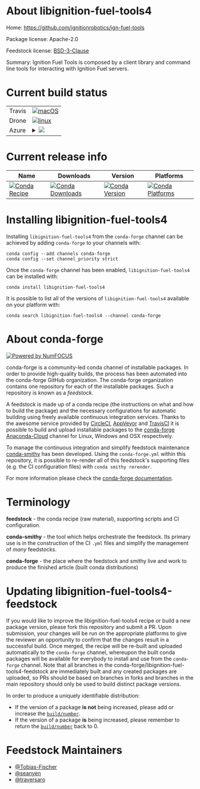 About libignition-fuel-tools4
=============================

Home: https://github.com/ignitionrobotics/ign-fuel-tools

Package license: Apache-2.0

Feedstock license: [BSD-3-Clause](https://github.com/conda-forge/libignition-fuel-tools-feedstock/blob/master/LICENSE.txt)

Summary: Ignition Fuel Tools is composed by a client library and command line tools for interacting with Ignition Fuel servers.

Current build status
====================


<table><tr>
    <td>Travis</td>
    <td>
      <a href="https://travis-ci.com/conda-forge/libignition-fuel-tools-feedstock">
        <img alt="macOS" src="https://img.shields.io/travis/com/conda-forge/libignition-fuel-tools-feedstock/master.svg?label=macOS">
      </a>
    </td>
  </tr><tr>
    <td>Drone</td>
    <td>
      <a href="https://cloud.drone.io/conda-forge/libignition-fuel-tools-feedstock">
        <img alt="linux" src="https://img.shields.io/drone/build/conda-forge/libignition-fuel-tools-feedstock/master.svg?label=Linux">
      </a>
    </td>
  </tr>
    
  <tr>
    <td>Azure</td>
    <td>
      <details>
        <summary>
          <a href="https://dev.azure.com/conda-forge/feedstock-builds/_build/latest?definitionId=8862&branchName=master">
            <img src="https://dev.azure.com/conda-forge/feedstock-builds/_apis/build/status/libignition-fuel-tools-feedstock?branchName=master">
          </a>
        </summary>
        <table>
          <thead><tr><th>Variant</th><th>Status</th></tr></thead>
          <tbody><tr>
              <td>linux_64</td>
              <td>
                <a href="https://dev.azure.com/conda-forge/feedstock-builds/_build/latest?definitionId=8862&branchName=master">
                  <img src="https://dev.azure.com/conda-forge/feedstock-builds/_apis/build/status/libignition-fuel-tools-feedstock?branchName=master&jobName=linux&configuration=linux_64_" alt="variant">
                </a>
              </td>
            </tr><tr>
              <td>linux_aarch64</td>
              <td>
                <a href="https://dev.azure.com/conda-forge/feedstock-builds/_build/latest?definitionId=8862&branchName=master">
                  <img src="https://dev.azure.com/conda-forge/feedstock-builds/_apis/build/status/libignition-fuel-tools-feedstock?branchName=master&jobName=linux&configuration=linux_aarch64_" alt="variant">
                </a>
              </td>
            </tr><tr>
              <td>linux_ppc64le</td>
              <td>
                <a href="https://dev.azure.com/conda-forge/feedstock-builds/_build/latest?definitionId=8862&branchName=master">
                  <img src="https://dev.azure.com/conda-forge/feedstock-builds/_apis/build/status/libignition-fuel-tools-feedstock?branchName=master&jobName=linux&configuration=linux_ppc64le_" alt="variant">
                </a>
              </td>
            </tr><tr>
              <td>osx_64</td>
              <td>
                <a href="https://dev.azure.com/conda-forge/feedstock-builds/_build/latest?definitionId=8862&branchName=master">
                  <img src="https://dev.azure.com/conda-forge/feedstock-builds/_apis/build/status/libignition-fuel-tools-feedstock?branchName=master&jobName=osx&configuration=osx_64_" alt="variant">
                </a>
              </td>
            </tr><tr>
              <td>win_64</td>
              <td>
                <a href="https://dev.azure.com/conda-forge/feedstock-builds/_build/latest?definitionId=8862&branchName=master">
                  <img src="https://dev.azure.com/conda-forge/feedstock-builds/_apis/build/status/libignition-fuel-tools-feedstock?branchName=master&jobName=win&configuration=win_64_" alt="variant">
                </a>
              </td>
            </tr>
          </tbody>
        </table>
      </details>
    </td>
  </tr>
</table>

Current release info
====================

| Name | Downloads | Version | Platforms |
| --- | --- | --- | --- |
| [![Conda Recipe](https://img.shields.io/badge/recipe-libignition--fuel--tools4-green.svg)](https://anaconda.org/conda-forge/libignition-fuel-tools4) | [![Conda Downloads](https://img.shields.io/conda/dn/conda-forge/libignition-fuel-tools4.svg)](https://anaconda.org/conda-forge/libignition-fuel-tools4) | [![Conda Version](https://img.shields.io/conda/vn/conda-forge/libignition-fuel-tools4.svg)](https://anaconda.org/conda-forge/libignition-fuel-tools4) | [![Conda Platforms](https://img.shields.io/conda/pn/conda-forge/libignition-fuel-tools4.svg)](https://anaconda.org/conda-forge/libignition-fuel-tools4) |

Installing libignition-fuel-tools4
==================================

Installing `libignition-fuel-tools4` from the `conda-forge` channel can be achieved by adding `conda-forge` to your channels with:

```
conda config --add channels conda-forge
conda config --set channel_priority strict
```

Once the `conda-forge` channel has been enabled, `libignition-fuel-tools4` can be installed with:

```
conda install libignition-fuel-tools4
```

It is possible to list all of the versions of `libignition-fuel-tools4` available on your platform with:

```
conda search libignition-fuel-tools4 --channel conda-forge
```


About conda-forge
=================

[![Powered by NumFOCUS](https://img.shields.io/badge/powered%20by-NumFOCUS-orange.svg?style=flat&colorA=E1523D&colorB=007D8A)](http://numfocus.org)

conda-forge is a community-led conda channel of installable packages.
In order to provide high-quality builds, the process has been automated into the
conda-forge GitHub organization. The conda-forge organization contains one repository
for each of the installable packages. Such a repository is known as a *feedstock*.

A feedstock is made up of a conda recipe (the instructions on what and how to build
the package) and the necessary configurations for automatic building using freely
available continuous integration services. Thanks to the awesome service provided by
[CircleCI](https://circleci.com/), [AppVeyor](https://www.appveyor.com/)
and [TravisCI](https://travis-ci.com/) it is possible to build and upload installable
packages to the [conda-forge](https://anaconda.org/conda-forge)
[Anaconda-Cloud](https://anaconda.org/) channel for Linux, Windows and OSX respectively.

To manage the continuous integration and simplify feedstock maintenance
[conda-smithy](https://github.com/conda-forge/conda-smithy) has been developed.
Using the ``conda-forge.yml`` within this repository, it is possible to re-render all of
this feedstock's supporting files (e.g. the CI configuration files) with ``conda smithy rerender``.

For more information please check the [conda-forge documentation](https://conda-forge.org/docs/).

Terminology
===========

**feedstock** - the conda recipe (raw material), supporting scripts and CI configuration.

**conda-smithy** - the tool which helps orchestrate the feedstock.
                   Its primary use is in the construction of the CI ``.yml`` files
                   and simplify the management of *many* feedstocks.

**conda-forge** - the place where the feedstock and smithy live and work to
                  produce the finished article (built conda distributions)


Updating libignition-fuel-tools4-feedstock
==========================================

If you would like to improve the libignition-fuel-tools4 recipe or build a new
package version, please fork this repository and submit a PR. Upon submission,
your changes will be run on the appropriate platforms to give the reviewer an
opportunity to confirm that the changes result in a successful build. Once
merged, the recipe will be re-built and uploaded automatically to the
`conda-forge` channel, whereupon the built conda packages will be available for
everybody to install and use from the `conda-forge` channel.
Note that all branches in the conda-forge/libignition-fuel-tools4-feedstock are
immediately built and any created packages are uploaded, so PRs should be based
on branches in forks and branches in the main repository should only be used to
build distinct package versions.

In order to produce a uniquely identifiable distribution:
 * If the version of a package **is not** being increased, please add or increase
   the [``build/number``](https://docs.conda.io/projects/conda-build/en/latest/resources/define-metadata.html#build-number-and-string).
 * If the version of a package **is** being increased, please remember to return
   the [``build/number``](https://docs.conda.io/projects/conda-build/en/latest/resources/define-metadata.html#build-number-and-string)
   back to 0.

Feedstock Maintainers
=====================

* [@Tobias-Fischer](https://github.com/Tobias-Fischer/)
* [@seanyen](https://github.com/seanyen/)
* [@traversaro](https://github.com/traversaro/)

